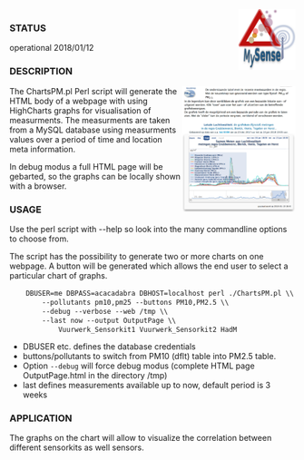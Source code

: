 <img src="images/MySense-logo.png" align=right width=100>

### STATUS
operational 2018/01/12

### DESCRIPTION
<img src="images/HighCharts.png" align=right width=200>
The ChartsPM.pl Perl script will generate the HTML body of a webpage with using HighCharts graphs for visualisation of measurments. The measurments are taken from a MySQL database using measurments values over a period of time and location meta information.

In debug modus a full HTML page will be gebarted, so the graphs can be locally shown with a browser.

### USAGE
Use the perl script with --help so look into the many commandline options to choose from.

The script has the possibility to generate two or more charts on one webpage. A button will be generated which allows the end user to select a particular chart of graphs.


```shell
    DBUSER=me DBPASS=acacadabra DBHOST=localhost perl ./ChartsPM.pl \\
        --pollutants pm10,pm25 --buttons PM10,PM2.5 \\
        --debug --verbose --web /tmp \\
        --last now --output OutputPage \\
            Vuurwerk_Sensorkit1 Vuurwerk_Sensorkit2 HadM
```

* DBUSER etc. defines the database credentials
* buttons/pollutants to switch from PM10 (dflt) table into PM2.5 table.
* Option `--debug` will force debug modus (complete HTML page OutputPage.html in the directory /tmp) 
* last defines measurements available up to now, default period is 3 weeks

### APPLICATION
The graphs on the chart will allow to visualize the correlation between different sensorkits as well sensors.
